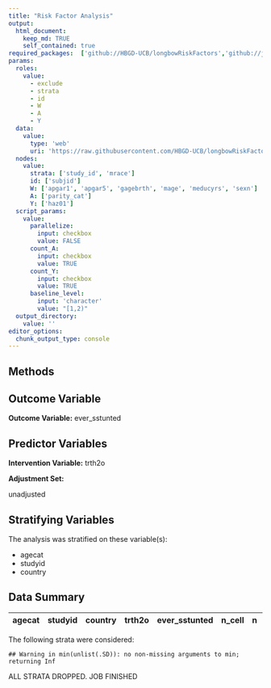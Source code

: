 ```yaml
---
title: "Risk Factor Analysis"
output: 
  html_document:
    keep_md: TRUE
    self_contained: true
required_packages:  ['github://HBGD-UCB/longbowRiskFactors','github://jeremyrcoyle/skimr@vector_types', 'github://tlverse/delayed']
params:
  roles:
    value:
      - exclude
      - strata
      - id
      - W
      - A
      - Y
  data: 
    value: 
      type: 'web'
      uri: 'https://raw.githubusercontent.com/HBGD-UCB/longbowRiskFactors/master/inst/sample_data/birthwt_data.rdata'
  nodes:
    value:
      strata: ['study_id', 'mrace']
      id: ['subjid']
      W: ['apgar1', 'apgar5', 'gagebrth', 'mage', 'meducyrs', 'sexn']
      A: ['parity_cat']
      Y: ['haz01']
  script_params:
    value:
      parallelize:
        input: checkbox
        value: FALSE
      count_A:
        input: checkbox
        value: TRUE
      count_Y:
        input: checkbox
        value: TRUE        
      baseline_level:
        input: 'character'
        value: "[1,2)"
  output_directory:
    value: ''
editor_options: 
  chunk_output_type: console
---
```








## Methods
## Outcome Variable

**Outcome Variable:** ever_sstunted

## Predictor Variables

**Intervention Variable:** trth2o

**Adjustment Set:**

unadjusted

## Stratifying Variables

The analysis was stratified on these variable(s):

* agecat
* studyid
* country

## Data Summary

|agecat |studyid |country |trth2o | ever_sstunted| n_cell|  n|outcome_variable |
|:------|:-------|:-------|:------|-------------:|------:|--:|:----------------|


The following strata were considered:




```
## Warning in min(unlist(.SD)): no non-missing arguments to min; returning Inf
```



ALL STRATA DROPPED. JOB FINISHED
















